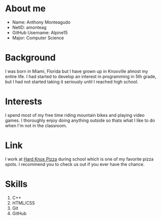 # About me
* Name: Anthony Monteagudo
* NetID: amonteag
* GitHub Username: Alpine15
* Major: Computer Science
# Background
I was born in Miami, Florida but I have grown up in Knoxville almost my entire life. I had started to develop an interest in programming in 5th grade, but I had not started taking it seriously until I reached high school.
# Interests
I spend most of my free time riding mountain bikes and playing video games. I thoroughly enjoy doing anything outside so thats what I like to do when I'm not in the classroom.
# Link
I work at [Hard Knox Pizza](https://hardknoxpizza.com/) during school which is one of my favorite pizza spots. I recommend you to check us out if you ever have the chance.
# Skills
1. C++
1. HTML/CSS
1. Git
1. GitHub
